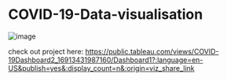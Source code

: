 # COVID-19-Data-visualisation
![image](https://github.com/Rizwal/COVID-19-Data-visualisation/assets/87907843/39d268bb-8e18-4a2e-be30-763ff500ebc7)

check out project here:
https://public.tableau.com/views/COVID-19Dashboard2_16913431987160/Dashboard1?:language=en-US&publish=yes&:display_count=n&:origin=viz_share_link
